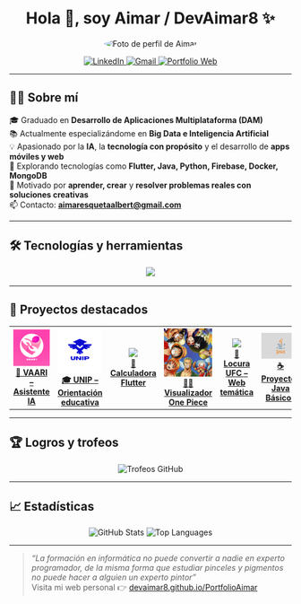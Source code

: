 <h1 align="center">Hola 👋, soy Aimar / DevAimar8 ✨</h1> 

<p align="center">
  <img src="https://avatars.githubusercontent.com/u/160763813?s=400&u=105ec69cf88f27ca26454b11437d2d8691d7eb20&v=4" width="200" style="border-radius: 50%" alt="Foto de perfil de Aimar"/> 
</p>

<p align="center">
  <a href="https://www.linkedin.com/in/aimar-esqueta-albert-a0a33b302/" target="_blank">
    <img src="https://img.shields.io/badge/LinkedIn-0077B5?style=for-the-badge&logo=linkedin&logoColor=white" alt="LinkedIn" />
  </a>
  <a href="mailto:aimaresquetaalbert@gmail.com" target="_blank">
    <img src="https://img.shields.io/badge/Gmail-D14836?style=for-the-badge&logo=gmail&logoColor=white" alt="Gmail" />
  </a>
  <a href="https://devaimar8.github.io/PortfolioAimar/" target="_blank">
    <img src="https://img.shields.io/badge/🌐%20Portfolio%20Web-282C34?style=for-the-badge&logo=github&logoColor=white" alt="Portfolio Web" />
  </a>
</p>

---

## 🧑‍💻 Sobre mí

🎓 Graduado en **Desarrollo de Aplicaciones Multiplataforma (DAM)**  
📚 Actualmente especializándome en **Big Data e Inteligencia Artificial**  
💡 Apasionado por la **IA**, la **tecnología con propósito** y el desarrollo de **apps móviles y web**  
📱 Explorando tecnologías como **Flutter, Java, Python, Firebase, Docker, MongoDB**  
🎯 Motivado por **aprender, crear** y **resolver problemas reales con soluciones creativas**  
📫 Contacto: **aimaresquetaalbert@gmail.com**

---

## 🛠️ Tecnologías y herramientas

<p align="center">
  <img src="https://skillicons.dev/icons?i=androidstudio,java,dart,flutter,py,html,css,js,mysql,sqlite,mongodb,firebase,git,github,docker,vscode,eclipse&perline=10" />
</p>

---

## 🚀 Proyectos destacados

<table>
  <tr>
    <td align="center">
      <a href="https://github.com/DevAimar8/VAARI">
        <img src="https://raw.githubusercontent.com/DevAimar8/VAARI/main/VAARI.png" width="120px"/><br/>
        <strong>🤖 VAARI – Asistente IA</strong>
      </a>
    </td>
    <td align="center">
      <a href="https://github.com/DevAimar8/UNIP">
        <img src="https://raw.githubusercontent.com/DevAimar8/UNIP/main/UNIP.png" width="120px"/><br/>
        <strong>🎓 UNIP – Orientación educativa</strong>
      </a>
    </td>
    <td align="center">
      <a href="https://github.com/DevAimar8/CalculadoraFlutter">
        <img src="https://raw.githubusercontent.com/DevAimar8/CalculadoraFlutter/main/CalculadoraFlutter.png" width="120px"/><br/>
        <strong>🧮 Calculadora Flutter</strong>
      </a>
    </td>
    <td align="center">
      <a href="https://github.com/DevAimar8/VisualizadorPersonajes-OnePiece">
        <img src="https://raw.githubusercontent.com/DevAimar8/VisualizadorPersonajes-OnePiece/main/onepiece.png" width="120px"/><br/>
        <strong>🏴‍☠️ Visualizador One Piece</strong>
      </a>
    </td>
    <td align="center">
      <a href="https://github.com/DevAimar8/LocuraUFC">
        <img src="https://github.com/DevAimar8/LocuraUFC/Imágenes/logo.png" width="120px"/><br/>
        <strong>🥋 Locura UFC – Web temática</strong>
      </a>
    </td>
    <td align="center">
      <a href="https://github.com/DevAimar8/Proyectos-Java-Basicos">
        <img src="https://github.com/DevAimar8/Proyectos-Java-Basicos/blob/main/java.jpg" width="120px"/><br/>
        <strong>☕ Proyectos Java Básicos</strong>
      </a>
    </td>
  </tr>
</table>

---

## 🏆 Logros y trofeos

<p align="center">
  <img src="https://github-profile-trophy.vercel.app/?username=DevAimar8&theme=radical&no-bg=true&row=1&column=7" alt="Trofeos GitHub"/>
</p>

---

## 📈 Estadísticas

<p align="center">
  <img src="https://github-readme-stats.vercel.app/api?username=DevAimar8&show_icons=true&theme=radical&hide_title=false&count_private=true" alt="GitHub Stats" />
  <img src="https://github-readme-stats.vercel.app/api/top-langs/?username=DevAimar8&layout=compact&theme=radical" alt="Top Languages" />
</p>

---

> *“La formación en informática no puede convertir a nadie en experto programador, de la
misma forma que estudiar pinceles y pigmentos no puede hacer a alguien un experto pintor”*  
> Visita mi web personal 👉 [devaimar8.github.io/PortfolioAimar](https://devaimar8.github.io/PortfolioAimar/)

